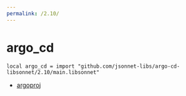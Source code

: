 ```yaml
---
permalink: /2.10/
---
```


# argo_cd

```jsonnet
local argo_cd = import "github.com/jsonnet-libs/argo-cd-libsonnet/2.10/main.libsonnet"
```



* [argoproj](argoproj/index.md)